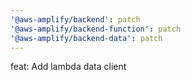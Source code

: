 ```yaml
---
'@aws-amplify/backend': patch
'@aws-amplify/backend-function': patch
'@aws-amplify/backend-data': patch
---
```


feat: Add lambda data client
